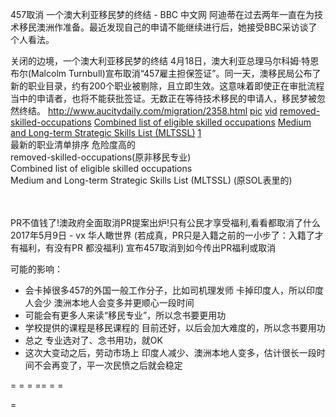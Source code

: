 
457取消
一个澳大利亚移民梦的终结 - BBC 中文网
阿迪蒂在过去两年一直在为技术移民澳洲作准备。最近发现自己的申请不能继续进行后，她接受BBC采访谈了个人看法。

关闭的边境，一个澳大利亚移民梦的终结
4月18日，澳大利亚总理马尔科姆·特恩布尔(Malcolm Turnbull)宣布取消“457雇主担保签证”。同一天，澳移民局公布了新的职业目录，约有200个职业被剔除，且立即生效。这意味着即使正在审批流程当中的申请者，也将不能获批签证。无数正在等待技术移民的申请人，移民梦被忽然终结。
http://www.aucitydaily.com/migration/2358.html
[pic](http://i.imgur.com/Lt8BvuX.png)
[vid](https://www.youtube.com/watch?v=TrWWQVzjYbE)
[removed-skilled-occupations](http://www.border.gov.au/Trav/Work/Work/Skills-assessment-and-assessing-authorities/skilled-occupations-lists/removed-skilled-occupations) [Combined list of eligible skilled occupations](http://www.border.gov.au/Trav/Work/Work/Skills-assessment-and-assessing-authorities/skilled-occupations-lists/combined-stsol-mltssl)
[Medium and Long-term Strategic Skills List (MLTSSL)](http://www.border.gov.au/Trav/Work/Work/Skills-assessment-and-assessing-authorities/skilled-occupations-lists/mltssl) [1](https://www.zhihu.com/question/58657588)<br>
最新的职业清单排序 危险度高的<br>
removed-skilled-occupations(原非移民专业)<br>
Combined list of eligible skilled occupations<br>
Medium and Long-term Strategic Skills List (MLTSSL) (原SOL表里的)<br><br><br>

PR不值钱了!澳政府全面取消PR提案出炉!只有公民才享受福利,看看都取消了什么 2017年5月9日 - vx 华人瞰世界
(若成真，PR只是入籍之前的一小步了：入籍了才有福利，有没有PR 都没福利)
宣布457取消到如今传出PR福利或取消

可能的影响：
- 会卡掉很多457的外国一般工作分子，比如司机理发师 卡掉印度人，所以印度人会少 澳洲本地人会变多并更顺心一段时间
- 可能会有更多人来读“移民专业”，所以念书要更用功
- 学校提供的课程是移民课程的 目前还好，以后会加大难度的，所以念书要用功
- 总之 专业选对了、念书用功，就OK
- 这次大变动之后，劳动市场上 印度人减少、澳洲本地人变多，估计很长一段时间不会再变了，平一次民愤之后就会稳定

= = = == = =

=
